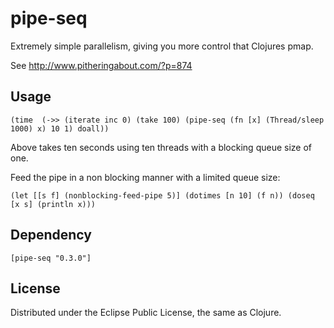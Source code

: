 # pipe-seq

Extremely simple parallelism, giving you more control that Clojures pmap.

See http://www.pitheringabout.com/?p=874

## Usage

`(time 
  (->> (iterate inc 0)
      (take 100)
      (pipe-seq (fn [x] (Thread/sleep 1000) x) 10 1)
      doall))`
      
Above takes ten seconds using ten threads with a blocking queue size of one.

Feed the pipe in a non blocking manner with a limited queue size:

`(let [[s f] (nonblocking-feed-pipe 5)] (dotimes [n 10] (f n)) (doseq [x s] (println x)))`

## Dependency

`[pipe-seq "0.3.0"]`

## License

Distributed under the Eclipse Public License, the same as Clojure.

